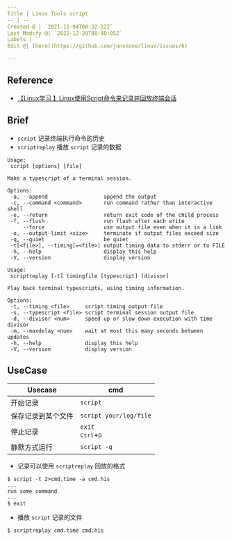 ```yaml
---
Title | Linux Tools script
-- | --
Created @ | `2021-11-04T08:32:12Z`
Last Modify @| `2022-12-20T08:40:05Z`
Labels | ``
Edit @| [here](https://github.com/junxnone/linux/issues/6)

---
```

## Reference
- [【Linux学习 】Linux使用Script命令来记录并回放终端会话](https://blog.csdn.net/ouyang_peng/article/details/78818492)


## Brief

- `script` 记录终端执行命令的历史
- `scriptreplay` 播放 `script` 记录的数据


```
Usage:
 script [options] [file]

Make a typescript of a terminal session.

Options:
 -a, --append                  append the output
 -c, --command <command>       run command rather than interactive shell
 -e, --return                  return exit code of the child process
 -f, --flush                   run flush after each write
     --force                   use output file even when it is a link
 -o, --output-limit <size>     terminate if output files exceed size
 -q, --quiet                   be quiet
 -t[<file>], --timing[=<file>] output timing data to stderr or to FILE
 -h, --help                    display this help
 -V, --version                 display version
```


```
Usage:
 scriptreplay [-t] timingfile [typescript] [divisor]

Play back terminal typescripts, using timing information.

Options:
 -t, --timing <file>     script timing output file
 -s, --typescript <file> script terminal session output file
 -d, --divisor <num>     speed up or slow down execution with time divisor
 -m, --maxdelay <num>    wait at most this many seconds between updates
 -h, --help              display this help
 -V, --version           display version
```

## UseCase

Usecase | cmd
-- | --
开始记录 | `script`
保存记录到某个文件 | `script your/log/file`
停止记录 | `exit` <br><kbd>Ctrl</kbd>+<kbd>D</kbd>
静默方式运行 | `script -q`


- 记录可以使用 `scriptreplay` 回放的格式

```
$ script -t 2>cmd.time -a cmd.his
...
run some command
...
$ exit
```

- 播放 `script` 记录的文件

```
$ scriptreplay cmd.time cmd.his
```


